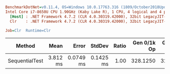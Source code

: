 ``` ini

BenchmarkDotNet=v0.11.4, OS=Windows 10.0.17763.316 (1809/October2018Update/Redstone5)
Intel Core i7-8650U CPU 1.90GHz (Kaby Lake R), 1 CPU, 4 logical and 4 physical cores
  [Host] : .NET Framework 4.7.2 (CLR 4.0.30319.42000), 32bit LegacyJIT-v4.7.3362.0
  Clr    : .NET Framework 4.7.2 (CLR 4.0.30319.42000), 32bit LegacyJIT-v4.7.3362.0

Job=Clr  Runtime=Clr  

```
|         Method |     Mean |     Error |    StdDev | Ratio | Gen 0/1k Op | Gen 1/1k Op | Gen 2/1k Op | Allocated Memory/Op |
|--------------- |---------:|----------:|----------:|------:|------------:|------------:|------------:|--------------------:|
| SequentialTest | 3.812 ms | 0.0749 ms | 0.1425 ms |  1.00 |    328.1250 |    328.1250 |    328.1250 |             1.53 MB |
